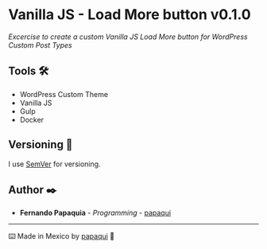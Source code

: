 # Vanilla JS - Load More button v0.1.0

_Excercise to create a custom Vanilla JS Load More button for WordPress Custom Post Types_

## Tools 🛠️

* WordPress Custom Theme
* Vanilla JS
* Gulp
* Docker

## Versioning 📌

I use [SemVer](http://semver.org/) for versioning. 

## Author ✒️

* **Fernando Papaquia** - *Programming* - [papaqui](https://github.com/papaqui)

---
⌨️ Made in Mexico by [papaqui](https://github.com/papaqui) 🌵